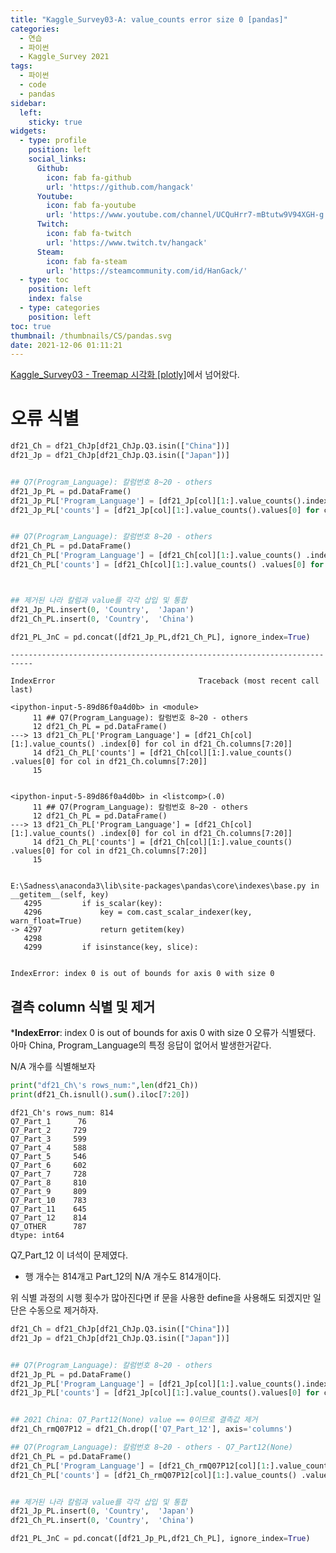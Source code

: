 ```yaml
---
title: "Kaggle_Survey03-A: value_counts error size 0 [pandas]"
categories:
  - 연습
  - 파이썬
  - Kaggle_Survey 2021
tags:
  - 파이썬
  - code
  - pandas
sidebar:
  left:
    sticky: true
widgets:
  - type: profile
    position: left
    social_links:
      Github:
        icon: fab fa-github
        url: 'https://github.com/hangack'
      Youtube:
        icon: fab fa-youtube
        url: 'https://www.youtube.com/channel/UCQuHrr7-mBtutw9V94XGH-g'
      Twitch:
        icon: fab fa-twitch
        url: 'https://www.twitch.tv/hangack'
      Steam:
        icon: fab fa-steam
        url: 'https://steamcommunity.com/id/HanGack/'
  - type: toc
    position: left
    index: false
  - type: categories
    position: left
toc: true
thumbnail: /thumbnails/CS/pandas.svg
date: 2021-12-06 01:11:21
---
```



[Kaggle_Survey03 - Treemap 시각화 [plotly]](https://hangack.github.io/2021/12/05/Codding/Python/kaggle_survey/kaggle-survey03/)에서 넘어왔다.

# 오류 식별

```python
df21_Ch = df21_ChJp[df21_ChJp.Q3.isin(["China"])]
df21_Jp = df21_ChJp[df21_ChJp.Q3.isin(["Japan"])]


## Q7(Program_Language): 칼럼번호 8~20 - others
df21_Jp_PL = pd.DataFrame()
df21_Jp_PL['Program_Language'] = [df21_Jp[col][1:].value_counts().index[0] for col in df21_Jp.columns[7:20]]
df21_Jp_PL['counts'] = [df21_Jp[col][1:].value_counts().values[0] for col in df21_Jp.columns[7:20]]


## Q7(Program_Language): 칼럼번호 8~20 - others
df21_Ch_PL = pd.DataFrame()
df21_Ch_PL['Program_Language'] = [df21_Ch[col][1:].value_counts() .index[0] for col in df21_Ch.columns[7:20]]
df21_Ch_PL['counts'] = [df21_Ch[col][1:].value_counts() .values[0] for col in df21_Ch.columns[7:20]]



## 제거된 나라 칼럼과 value를 각각 삽입 및 통합
df21_Jp_PL.insert(0, 'Country',  'Japan')
df21_Ch_PL.insert(0, 'Country',  'China')

df21_PL_JnC = pd.concat([df21_Jp_PL,df21_Ch_PL], ignore_index=True)
```


    ---------------------------------------------------------------------------

    IndexError                                Traceback (most recent call last)

    <ipython-input-5-89d86f0a4d0b> in <module>
         11 ## Q7(Program_Language): 칼럼번호 8~20 - others
         12 df21_Ch_PL = pd.DataFrame()
    ---> 13 df21_Ch_PL['Program_Language'] = [df21_Ch[col][1:].value_counts() .index[0] for col in df21_Ch.columns[7:20]]
         14 df21_Ch_PL['counts'] = [df21_Ch[col][1:].value_counts() .values[0] for col in df21_Ch.columns[7:20]]
         15 
    

    <ipython-input-5-89d86f0a4d0b> in <listcomp>(.0)
         11 ## Q7(Program_Language): 칼럼번호 8~20 - others
         12 df21_Ch_PL = pd.DataFrame()
    ---> 13 df21_Ch_PL['Program_Language'] = [df21_Ch[col][1:].value_counts() .index[0] for col in df21_Ch.columns[7:20]]
         14 df21_Ch_PL['counts'] = [df21_Ch[col][1:].value_counts() .values[0] for col in df21_Ch.columns[7:20]]
         15 
    

    E:\Sadness\anaconda3\lib\site-packages\pandas\core\indexes\base.py in __getitem__(self, key)
       4295         if is_scalar(key):
       4296             key = com.cast_scalar_indexer(key, warn_float=True)
    -> 4297             return getitem(key)
       4298 
       4299         if isinstance(key, slice):
    

    IndexError: index 0 is out of bounds for axis 0 with size 0


## 결측 column 식별 및 제거

***IndexError**: index 0 is out of bounds for axis 0 with size 0
오류가 식별됐다.
아마 China, Program_Language의 특정 응답이 없어서 발생한거같다.

N/A 개수를 식별해보자


```python
print("df21_Ch\'s rows_num:",len(df21_Ch))
print(df21_Ch.isnull().sum().iloc[7:20])
```

    df21_Ch's rows_num: 814
    Q7_Part_1      76
    Q7_Part_2     729
    Q7_Part_3     599
    Q7_Part_4     588
    Q7_Part_5     546
    Q7_Part_6     602
    Q7_Part_7     728
    Q7_Part_8     810
    Q7_Part_9     809
    Q7_Part_10    783
    Q7_Part_11    645
    Q7_Part_12    814
    Q7_OTHER      787
    dtype: int64
    

Q7_Part_12 이 녀석이 문제였다.
 - 행 개수는 814개고 Part_12의 N/A 개수도 814개이다.

위 식별 과정의 시행 횟수가 많아진다면 if 문을 사용한 define을 사용해도 되겠지만 일단은 수동으로 제거하자.


```python
df21_Ch = df21_ChJp[df21_ChJp.Q3.isin(["China"])]
df21_Jp = df21_ChJp[df21_ChJp.Q3.isin(["Japan"])]


## Q7(Program_Language): 칼럼번호 8~20 - others
df21_Jp_PL = pd.DataFrame()
df21_Jp_PL['Program_Language'] = [df21_Jp[col][1:].value_counts().index[0] for col in df21_Jp.columns[7:19]]
df21_Jp_PL['counts'] = [df21_Jp[col][1:].value_counts().values[0] for col in df21_Jp.columns[7:19]]


## 2021 China: Q7_Part12(None) value == 0이므로 결측값 제거
df21_Ch_rmQ07P12 = df21_Ch.drop(['Q7_Part_12'], axis='columns')

## Q7(Program_Language): 칼럼번호 8~20 - others - Q7_Part12(None)
df21_Ch_PL = pd.DataFrame()
df21_Ch_PL['Program_Language'] = [df21_Ch_rmQ07P12[col][1:].value_counts() .index[0] for col in df21_Ch_rmQ07P12.columns[7:18]]
df21_Ch_PL['counts'] = [df21_Ch_rmQ07P12[col][1:].value_counts() .values[0] for col in df21_Ch_rmQ07P12.columns[7:18]]


## 제거된 나라 칼럼과 value를 각각 삽입 및 통합
df21_Jp_PL.insert(0, 'Country',  'Japan')
df21_Ch_PL.insert(0, 'Country',  'China')

df21_PL_JnC = pd.concat([df21_Jp_PL,df21_Ch_PL], ignore_index=True)
```